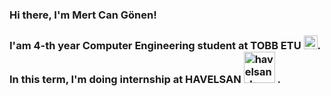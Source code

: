 ### Hi there, I'm Mert Can Gönen!

### I'am 4-th year Computer Engineering student at TOBB ETU <img alt="tobb-etu-logo" width="22px" src="https://www.etu.edu.tr/views/etu/assets/img/tobb_etu_logo.png">. In this term, I'm doing internship at HAVELSAN <img alt="havelsan-logo" width="50px" src="https://upload.wikimedia.org/wikipedia/commons/c/c8/Havelsan_logo.svg"> .

